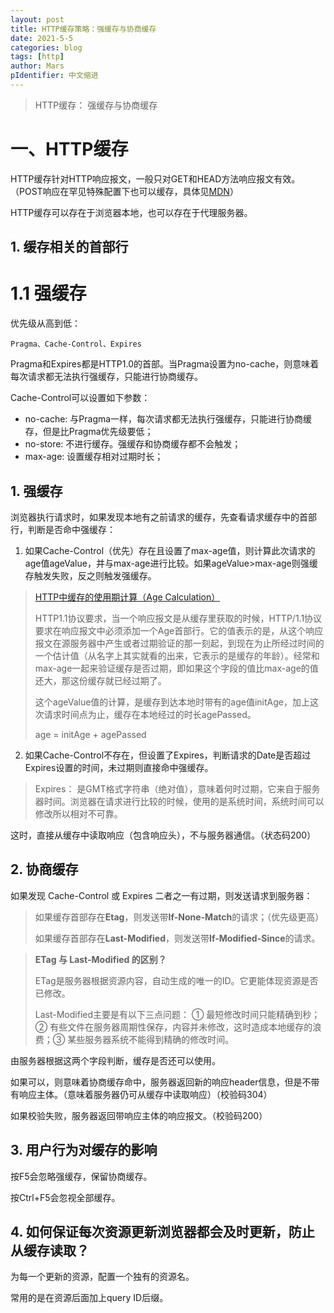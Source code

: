 ```yaml
---
layout: post
title: HTTP缓存策略：强缓存与协商缓存
date: 2021-5-5
categories: blog
tags: [http]
author: Mars
pIdentifier: 中文缩进
---
```


> HTTP缓存： 强缓存与协商缓存

# 一、HTTP缓存

HTTP缓存针对HTTP响应报文，一般只对GET和HEAD方法响应报文有效。（POST响应在罕见特殊配置下也可以缓存，具体见[MDN](https://developer.mozilla.org/en-US/docs/Glossary/cacheable)）

HTTP缓存可以存在于浏览器本地，也可以存在于代理服务器。

## 1. 缓存相关的首部行

# 1.1 强缓存

优先级从高到低：

`Pragma、Cache-Control、Expires`

Pragma和Expires都是HTTP1.0的首部。当Pragma设置为no-cache，则意味着每次请求都无法执行强缓存，只能进行协商缓存。

Cache-Control可以设置如下参数：

- no-cache: 与Pragma一样，每次请求都无法执行强缓存，只能进行协商缓存，但是比Pragma优先级要低；
- no-store: 不进行缓存。强缓存和协商缓存都不会触发；
- max-age: 设置缓存相对过期时长；

## 1. 强缓存

浏览器执行请求时，如果发现本地有之前请求的缓存，先查看请求缓存中的首部行，判断是否命中强缓存：

1. 如果Cache-Control（优先）存在且设置了max-age值，则计算此次请求的age值ageValue，并与max-age进行比较。如果ageValue>max-age则强缓存触发失败，反之则触发强缓存。

> [HTTP中缓存的使用期计算（Age Calculation）](https://blog.csdn.net/sxh951026/article/details/77934463)
> 
> HTTP1.1协议要求，当一个响应报文是从缓存里获取的时候，HTTP/1.1协议要求在响应报文中必须添加一个Age首部行。它的值表示的是，从这个响应报文在源服务器中产生或者过期验证的那一刻起，到现在为止所经过时间的一个估计值（从名字上其实就看的出来，它表示的是缓存的年龄）。经常和max-age一起来验证缓存是否过期，即如果这个字段的值比max-age的值还大，那这份缓存就已经过期了。
>
> 这个ageValue值的计算，是缓存到达本地时带有的age值initAge，加上这次请求时间点为止，缓存在本地经过的时长agePassed。
>
> age = initAge + agePassed
 
2. 如果Cache-Control不存在，但设置了Expires，判断请求的Date是否超过Expires设置的时间，未过期则直接命中强缓存。

> Expires： 是GMT格式字符串（绝对值），意味着何时过期，它来自于服务器时间。浏览器在请求进行比较的时候，使用的是系统时间，系统时间可以修改所以相对不可靠。  

这时，直接从缓存中读取响应（包含响应头），不与服务器通信。（状态码200）

## 2. 协商缓存

如果发现 Cache-Control 或 Expires 二者之一有过期，则发送请求到服务器：

> 如果缓存首部存在**Etag**，则发送带**If-None-Match**的请求；（优先级更高）
> 
> 如果缓存首部存在**Last-Modified**，则发送带**If-Modified-Since**的请求。

> **ETag 与 Last-Modified 的区别？**
> 
> ETag是服务器根据资源内容，自动生成的唯一的ID。它更能体现资源是否已修改。
> 
> Last-Modified主要是有以下三点问题： ① 最短修改时间只能精确到秒；② 有些文件在服务器周期性保存，内容并未修改，这时造成本地缓存的浪费；③ 某些服务器系统不能得到精确的修改时间。

由服务器根据这两个字段判断，缓存是否还可以使用。

如果可以，则意味着协商缓存命中，服务器返回新的响应header信息，但是不带有响应主体。（意味着服务器仍可从缓存中读取响应）（校验码304）

如果校验失败，服务器返回带响应主体的响应报文。（校验码200）

## 3. 用户行为对缓存的影响

按F5会忽略强缓存，保留协商缓存。

按Ctrl+F5会忽视全部缓存。

## 4. 如何保证每次资源更新浏览器都会及时更新，防止从缓存读取？

为每一个更新的资源，配置一个独有的资源名。

常用的是在资源后面加上query ID后缀。
